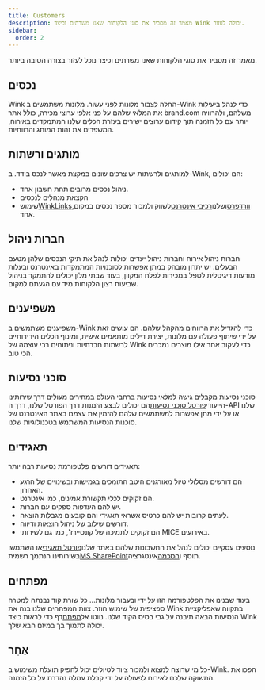 ```yaml
---
title: Customers
description: מאמר זה מסביר את סוגי הלקוחות שאנו משרתים וכיצד Wink יכולה לעזור.
sidebar:
  order: 2
---
```

מאמר זה מסביר את סוגי הלקוחות שאנו משרתים וכיצד נוכל לעזור בצורה הטובה ביותר.

## נכסים

Wink החלה לצבור מלונות לפני עשור. מלונות משתמשים ב-Wink כדי לנהל ביעילות את המלאי שלהם על פני אלפי ערוצי מכירה, כולל אתר brand.com משלהם, ולהרוויח יותר עם כל הזמנה תוך קידום ערוצים ישירים בעזרת הכלים שלנו המתמקדים באירוח, המשפרים את זהות המותג והרווחיות.

## מותגים ורשתות

למותגים ולרשתות יש צרכים שונים במקצת מאשר לנכס בודד. ב-Wink, הם יכולים:

* ניהול נכסים מרובים תחת חשבון אחד.
* הקצאת מנהלים לנכסים
* שימוש[WinkLinks](/link-manager/wink-links),[וורדפרס](/developers/wordpress)ושלנו[רכיבי אינטרנט](/developers/web-components)לשווק ולמכור מספר נכסים במקום אחד.

## חברות ניהול

חברות ניהול אירוח וחברות ניהול יעדים יכולות לנהל את תיקי הנכסים שלהן מטעם הבעלים. יש יתרון מובהק במתן אפשרות לסוכנויות המתמקדות באינטרנט ובעלות מודעות דיגיטלית לטפל במכירות לפלח המקוון, בעוד שבתי מלון יכולים להתמקד בניהול שביעות רצון הלקוחות מיד עם הגעתם למקום.

## משפיענים

משפיענים משתמשים ב-Wink כדי להגדיל את הרווחים מהקהל שלהם. הם עושים זאת על ידי שיתוף פעולה עם מלונות, יצירת דילים מותאמים אישית, ומינוף הכלים הידידותיים לרשתות חברתיות וניתוחים רבי עוצמה של Wink כדי לעקוב אחר אילו מוצרים נמכרים הכי טוב.

## סוכני נסיעות

סוכני נסיעות מקבלים גישה למלאי נסיעות ברחבי העולם במחירים מעולים דרך שירותינו הייעודי[פורטל סוכני נסיעות](https://agent.wink.travel)הם יכולים לבצע הזמנות דרך הפורטל שלנו, דרך ה-API שלנו או על ידי מתן אפשרות למשתמשים שלהם להזמין את עצמם באתר האינטרנט של סוכנות הנסיעות המשתמש בטכנולוגיות שלנו.

## תאגידים

תאגידים דורשים פלטפורמת נסיעות רבה יותר:

* הם דורשים מסלולי טיול מאורגנים היטב התומכים בגמישות ובשינויים של הרגע האחרון.
* הם זקוקים לכלי תקשורת אמינים, כמו אינטרנט.
* יש להם העדפות ספקים עם חברות.
* לעתים קרובות יש להם כרטיס אשראי תאגידי והם קובעים מגבלות הוצאה.
* דורשים שילוב של ניהול הוצאות ודיווח.
* הם זקוקים לתמיכה של קונסיירז', כמו גם לשירותי MICE באירועים.

נוסעים עסקיים יכולים לנהל את החשבונות שלהם באתר שלנו[פורטל תאגידי](/corporate/what-is-group)או השתמשו בשירותינו הנתמך רשמית[MS SharePoint](https://www.microsoft.com/en-us/microsoft-365/sharepoint/collaboration)תוסף ו[הסכמה](https://www.concur.com/)אינטגרציה.

## מפתחים

בעוד שבנינו את הפלטפורמה הזו על ידי ובעבור מלונות... כל שורת קוד נבנתה למטרה ספציפית של שימוש חוזר. צוות המפתחים שלנו בנה את Wink בתקווה שאפליקציית הנסיעות הבאה תיבנה על גבי בסיס הקוד שלנו. נווטו אל[מפתח](/developers/build-on-wink)דף כדי לראות כיצד Wink יכולה לתמוך בך במיזם הבא שלך.

## אַחֵר

כל מי שרוצה למצוא ולמכור ציוד לטיולים יכול להפיק תועלת משימוש ב-Wink. הפכו את התשוקה שלכם לאירוח לפעולה על ידי קבלת עמלה נהדרת על כל הזמנה.

